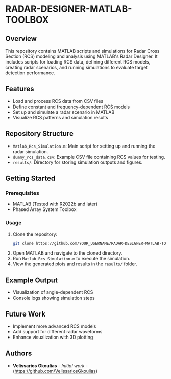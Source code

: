 # RADAR-DESIGNER-MATLAB-TOOLBOX

## Overview
This repository contains MATLAB scripts and simulations for Radar Cross Section (RCS) modeling and analysis using MATLAB's Radar Designer. It includes scripts for loading RCS data, defining different RCS models, creating radar scenarios, and running simulations to evaluate target detection performance.

## Features
- Load and process RCS data from CSV files
- Define constant and frequency-dependent RCS models
- Set up and simulate a radar scenario in MATLAB
- Visualize RCS patterns and simulation results

## Repository Structure
- `Matlab_Rcs_Simulation.m`: Main script for setting up and running the radar simulation.
- `dummy_rcs_data.csv`: Example CSV file containing RCS values for testing.
- `results/`: Directory for storing simulation outputs and figures.

## Getting Started
### Prerequisites
- MATLAB (Tested with R2022b and later)
- Phased Array System Toolbox

### Usage
1. Clone the repository:
   ```bash
   git clone https://github.com/YOUR_USERNAME/RADAR-DESIGNER-MATLAB-TOOLBOX.git
   ```
2. Open MATLAB and navigate to the cloned directory.
3. Run `Matlab_Rcs_Simulation.m` to execute the simulation.
4. View the generated plots and results in the `results/` folder.

## Example Output
- Visualization of angle-dependent RCS
- Console logs showing simulation steps

## Future Work
- Implement more advanced RCS models
- Add support for different radar waveforms
- Enhance visualization with 3D plotting

## Authors

* **Velissarios Gkoulias** - *Initial work* - (https://github.com/VelissariosGkoulias)